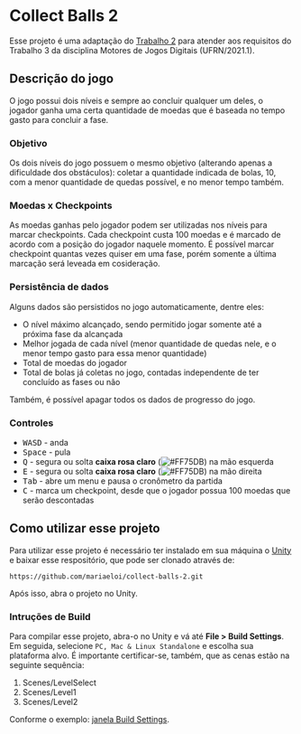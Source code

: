 # Collect Balls 2
Esse projeto é uma adaptação do [Trabalho 2](https://github.com/mariaeloi/collect-balls) para atender aos requisitos do Trabalho 3 da disciplina Motores de Jogos Digitais (UFRN/2021.1).

## Descrição do jogo
O jogo possui dois níveis e sempre ao concluir qualquer um deles, o jogador ganha uma certa quantidade de moedas que é baseada no tempo gasto para concluir a fase.

### Objetivo
Os dois níveis do jogo possuem o mesmo objetivo (alterando apenas a dificuldade dos obstáculos): coletar a quantidade indicada de bolas, 10, com a menor quantidade de quedas possível, e no menor tempo também.

### Moedas x Checkpoints
As moedas ganhas pelo jogador podem ser utilizadas nos níveis para marcar checkpoints. Cada checkpoint custa 100 moedas e é marcado de acordo com a posição do jogador naquele momento. É possível marcar checkpoint quantas vezes quiser em uma fase, porém somente a última marcação será leveada em cosideração.

### Persistência de dados
Alguns dados são persistidos no jogo automaticamente, dentre eles:
* O nível máximo alcançado, sendo permitido jogar somente até a próxima fase da alcançada
* Melhor jogada de cada nível (menor quantidade de quedas nele, e o menor tempo gasto para essa menor quantidade)
* Total de moedas do jogador
* Total de bolas já coletas no jogo, contadas independente de ter concluído as fases ou não

Também, é possível apagar todos os dados de progresso do jogo.

### Controles
* <kbd>W</kbd><kbd>A</kbd><kbd>S</kbd><kbd>D</kbd> - anda
* <kbd>Space</kbd> - pula
* <kbd>Q</kbd> - segura ou solta **caixa rosa claro** (![#FF75DB](https://via.placeholder.com/9/FF75DB/000000?text=+ "Cor da caixa segurável")) na mão esquerda
* <kbd>E</kbd> - segura ou solta **caixa rosa claro** (![#FF75DB](https://via.placeholder.com/9/FF75DB/000000?text=+ "Cor da caixa segurável")) na mão direita
* <kbd>Tab</kbd> - abre um menu e pausa o cronômetro da partida
* <kbd>C</kbd> - marca um checkpoint, desde que o jogador possua 100 moedas que serão descontadas

## Como utilizar esse projeto
Para utilizar esse projeto é necessário ter instalado em sua máquina o [Unity](https://unity3d.com/pt/get-unity/download) e baixar esse respositório, que pode ser clonado através de:
```
https://github.com/mariaeloi/collect-balls-2.git
```
Após isso, abra o projeto no Unity.

### Intruções de Build
Para compilar esse projeto, abra-o no Unity e vá até **File > Build Settings**. Em seguida, selecione ``PC, Mac & Linux Standalone`` e escolha sua plataforma alvo. É importante certificar-se, também, que as cenas estão na seguinte sequência:
1. Scenes/LevelSelect
2. Scenes/Level1
3. Scenes/Level2

Conforme o exemplo: [janela Build Settings](https://drive.google.com/file/d/1vK1xeqSHsNCDv19s_RNq_iS6c4ZZNqia/view?usp=sharing).
